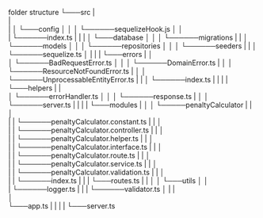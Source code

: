 folder structure
└───src
   |   
   |   
   |
   │
   └───config
   │   │
   │   └──────sequelizeHook.js
   │   │    
   |   └──────index.ts
   |
   |
   |
   │
   └───database
   │  │
   │  └──────migrations
   |  |
   │  └──────models
   │  │
   │  └──────repositories
   │  │
   │  └──────seeders
   |  |
   │  └──────sequelize.ts
   │
   |
   |
   |
   └───errors
   |  │  
   │  └──────BadRequestError.ts
   │  │
   │  └──────DomainError.ts
   |  │
   │  └──────ResourceNotFoundError.ts
   |  │
   │  └──────UnprocessableEntityError.ts
   |  |
   │  └──────index.ts
   |
   |
   |
   |
   └───helpers
   |  |   
   │  └──────errorHandler.ts
   │  │
   │  └──────response.ts
   |  │
   │  └──────server.ts
   |
   |
   |
   |
   └───modules
   |  │
   │  └─────penaltyCalculator
   |  |     │  
   |  |     └──────penaltyCalculator.constant.ts
   |  |     │  
   |  |     └──────penaltyCalculator.controller.ts
   |  |     │  
   |  |     └──────penaltyCalculator.helper.ts
   |  |     │  
   |  |     └──────penaltyCalculator.interface.ts
   |  |     │  
   |  |     └──────penaltyCalculator.route.ts
   |  |     │  
   |  |     └──────penaltyCalculator.service.ts
   |  |     │  
   |  |     └──────penaltyCalculator.validation.ts
   |  |     │  
   |  |     └──────index.ts
   |  |
   |  └───routes.ts
   |
   |
   │
   │
   └───utils
   │   │    
   |   └──────logger.ts
   |   |
   |   └──────validator.ts
   │
   |
   |  
   │  
   └───app.ts
   |
   |
   |
   |
   └───server.ts
